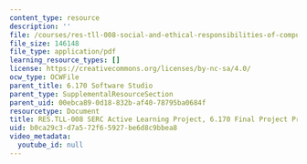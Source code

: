 ```yaml
---
content_type: resource
description: ''
file: /courses/res-tll-008-social-and-ethical-responsibilities-of-computing-serc/b0ca29c3d7a572f65927be6d8c9bbea8_MITRESTLL-008F21-6170final.pdf
file_size: 146148
file_type: application/pdf
learning_resource_types: []
license: https://creativecommons.org/licenses/by-nc-sa/4.0/
ocw_type: OCWFile
parent_title: 6.170 Software Studio
parent_type: SupplementalResourceSection
parent_uid: 00ebca89-0d18-832b-af40-78795ba0684f
resourcetype: Document
title: RES.TLL-008 SERC Active Learning Project, 6.170 Final Project Prompts
uid: b0ca29c3-d7a5-72f6-5927-be6d8c9bbea8
video_metadata:
  youtube_id: null
---
```

